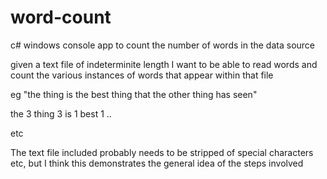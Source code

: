 # word-count
c# windows console app to count the number of words in the data source

given a text file of indeterminite length I want to be able to read words and count the various instances of words that appear within that file


eg
"the thing is the best thing that the other thing has seen"

the 3
thing 3
is 1
best 1
..

etc

The text file included probably needs to be stripped of special characters etc, but I think this demonstrates the general idea of the steps involved
